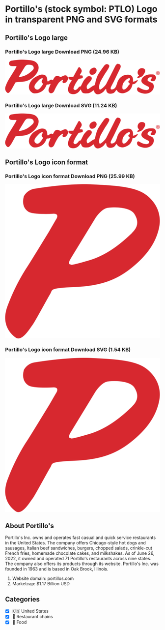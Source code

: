# Portillo's (stock symbol: PTLO) Logo in transparent PNG and SVG formats

## Portillo's Logo large

### Portillo's Logo large Download PNG (24.96 KB)

![Portillo's Logo large Download PNG (24.96 KB)](/img/orig/PTLO_BIG-92a5dbca.png)

### Portillo's Logo large Download SVG (11.24 KB)

![Portillo's Logo large Download SVG (11.24 KB)](/img/orig/PTLO_BIG-dca12253.svg)

## Portillo's Logo icon format

### Portillo's Logo icon format Download PNG (25.99 KB)

![Portillo's Logo icon format Download PNG (25.99 KB)](/img/orig/PTLO-7ad692a5.png)

### Portillo's Logo icon format Download SVG (1.54 KB)

![Portillo's Logo icon format Download SVG (1.54 KB)](/img/orig/PTLO-d2b59a6e.svg)

## About Portillo's

Portillo's Inc. owns and operates fast casual and quick service restaurants in the United States. The company offers Chicago-style hot dogs and sausages, Italian beef sandwiches, burgers, chopped salads, crinkle-cut French fries, homemade chocolate cakes, and milkshakes. As of June 26, 2022, it owned and operated 71 Portillo's restaurants across nine states. The company also offers its products through its website. Portillo's Inc. was founded in 1963 and is based in Oak Brook, Illinois.

1. Website domain: portillos.com
2. Marketcap: $1.17 Billion USD


## Categories
- [x] 🇺🇸 United States
- [x] 🍔 Restaurant chains
- [x] 🍴 Food
